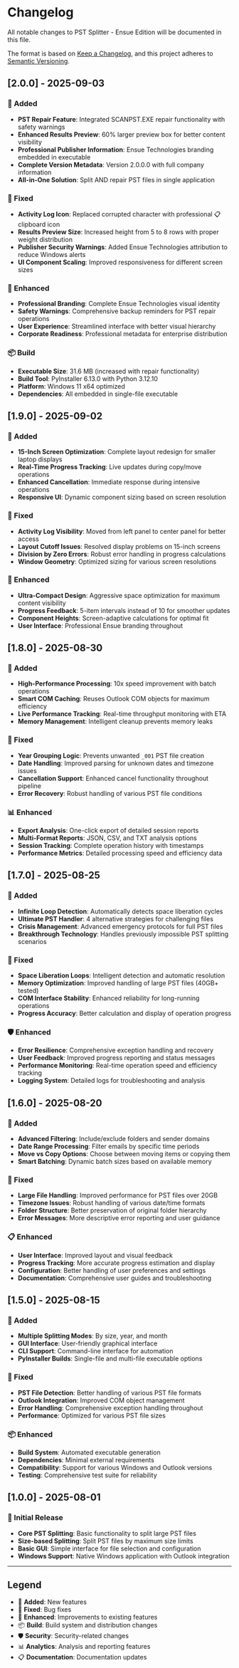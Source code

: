 # Changelog

All notable changes to PST Splitter - Ensue Edition will be documented in this file.

The format is based on [Keep a Changelog](https://keepachangelog.com/en/1.0.0/),
and this project adheres to [Semantic Versioning](https://semver.org/spec/v2.0.0.html).

## [2.0.0] - 2025-09-03

### 🚀 Added
- **PST Repair Feature**: Integrated SCANPST.EXE repair functionality with safety warnings
- **Enhanced Results Preview**: 60% larger preview box for better content visibility
- **Professional Publisher Information**: Ensue Technologies branding embedded in executable
- **Complete Version Metadata**: Version 2.0.0.0 with full company information
- **All-in-One Solution**: Split AND repair PST files in single application

### 🔧 Fixed
- **Activity Log Icon**: Replaced corrupted character with professional 📋 clipboard icon
- **Results Preview Size**: Increased height from 5 to 8 rows with proper weight distribution
- **Publisher Security Warnings**: Added Ensue Technologies attribution to reduce Windows alerts
- **UI Component Scaling**: Improved responsiveness for different screen sizes

### 🎨 Enhanced
- **Professional Branding**: Complete Ensue Technologies visual identity
- **Safety Warnings**: Comprehensive backup reminders for PST repair operations
- **User Experience**: Streamlined interface with better visual hierarchy
- **Corporate Readiness**: Professional metadata for enterprise distribution

### 📦 Build
- **Executable Size**: 31.6 MB (increased with repair functionality)
- **Build Tool**: PyInstaller 6.13.0 with Python 3.12.10
- **Platform**: Windows 11 x64 optimized
- **Dependencies**: All embedded in single-file executable

## [1.9.0] - 2025-09-02

### 🚀 Added
- **15-Inch Screen Optimization**: Complete layout redesign for smaller laptop displays
- **Real-Time Progress Tracking**: Live updates during copy/move operations
- **Enhanced Cancellation**: Immediate response during intensive operations
- **Responsive UI**: Dynamic component sizing based on screen resolution

### 🔧 Fixed
- **Activity Log Visibility**: Moved from left panel to center panel for better access
- **Layout Cutoff Issues**: Resolved display problems on 15-inch screens
- **Division by Zero Errors**: Robust error handling in progress calculations
- **Window Geometry**: Optimized sizing for various screen resolutions

### 🎨 Enhanced
- **Ultra-Compact Design**: Aggressive space optimization for maximum content visibility
- **Progress Feedback**: 5-item intervals instead of 10 for smoother updates
- **Component Heights**: Screen-adaptive calculations for optimal fit
- **User Interface**: Professional Ensue branding throughout

## [1.8.0] - 2025-08-30

### 🚀 Added
- **High-Performance Processing**: 10x speed improvement with batch operations
- **Smart COM Caching**: Reuses Outlook COM objects for maximum efficiency
- **Live Performance Tracking**: Real-time throughput monitoring with ETA
- **Memory Management**: Intelligent cleanup prevents memory leaks

### 🔧 Fixed
- **Year Grouping Logic**: Prevents unwanted `_001` PST file creation
- **Date Handling**: Improved parsing for unknown dates and timezone issues
- **Cancellation Support**: Enhanced cancel functionality throughout pipeline
- **Error Recovery**: Robust handling of various PST file conditions

### 📊 Enhanced
- **Export Analysis**: One-click export of detailed session reports
- **Multi-Format Reports**: JSON, CSV, and TXT analysis options
- **Session Tracking**: Complete operation history with timestamps
- **Performance Metrics**: Detailed processing speed and efficiency data

## [1.7.0] - 2025-08-25

### 🚀 Added
- **Infinite Loop Detection**: Automatically detects space liberation cycles
- **Ultimate PST Handler**: 4 alternative strategies for challenging files
- **Crisis Management**: Advanced emergency protocols for full PST files
- **Breakthrough Technology**: Handles previously impossible PST splitting scenarios

### 🔧 Fixed
- **Space Liberation Loops**: Intelligent detection and automatic resolution
- **Memory Optimization**: Improved handling of large PST files (40GB+ tested)
- **COM Interface Stability**: Enhanced reliability for long-running operations
- **Progress Accuracy**: Better calculation and display of operation progress

### 🛡️ Enhanced
- **Error Resilience**: Comprehensive exception handling and recovery
- **User Feedback**: Improved progress reporting and status messages
- **Performance Monitoring**: Real-time operation speed and efficiency tracking
- **Logging System**: Detailed logs for troubleshooting and analysis

## [1.6.0] - 2025-08-20

### 🚀 Added
- **Advanced Filtering**: Include/exclude folders and sender domains
- **Date Range Processing**: Filter emails by specific time periods
- **Move vs Copy Options**: Choose between moving items or copying them
- **Smart Batching**: Dynamic batch sizes based on available memory

### 🔧 Fixed
- **Large File Handling**: Improved performance for PST files over 20GB
- **Timezone Issues**: Robust handling of various date/time formats
- **Folder Structure**: Better preservation of original folder hierarchy
- **Error Messages**: More descriptive error reporting and user guidance

### 📋 Enhanced
- **User Interface**: Improved layout and visual feedback
- **Progress Tracking**: More accurate progress estimation and display
- **Configuration**: Better handling of user preferences and settings
- **Documentation**: Comprehensive user guides and troubleshooting

## [1.5.0] - 2025-08-15

### 🚀 Added
- **Multiple Splitting Modes**: By size, year, and month
- **GUI Interface**: User-friendly graphical interface
- **CLI Support**: Command-line interface for automation
- **PyInstaller Builds**: Single-file and multi-file executable options

### 🔧 Fixed
- **PST File Detection**: Better handling of various PST file formats
- **Outlook Integration**: Improved COM object management
- **Error Handling**: Comprehensive exception handling throughout
- **Performance**: Optimized for various PST file sizes

### 📦 Enhanced
- **Build System**: Automated executable generation
- **Dependencies**: Minimal external requirements
- **Compatibility**: Support for various Windows and Outlook versions
- **Testing**: Comprehensive test suite for reliability

## [1.0.0] - 2025-08-01

### 🚀 Initial Release
- **Core PST Splitting**: Basic functionality to split large PST files
- **Size-based Splitting**: Split PST files by maximum size limits
- **Basic GUI**: Simple interface for file selection and configuration
- **Windows Support**: Native Windows application with Outlook integration

---

## Legend
- 🚀 **Added**: New features
- 🔧 **Fixed**: Bug fixes
- 🎨 **Enhanced**: Improvements to existing features
- 📦 **Build**: Build system and distribution changes
- 🛡️ **Security**: Security-related changes
- 📊 **Analytics**: Analysis and reporting features
- 📋 **Documentation**: Documentation updates
